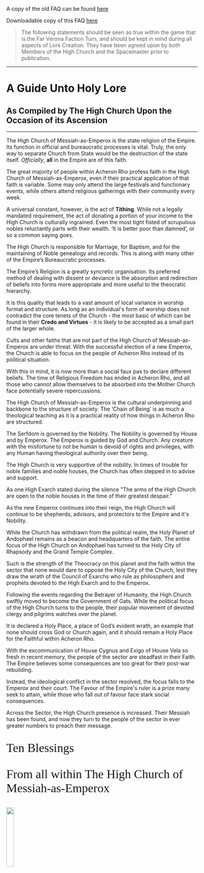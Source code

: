 <link href="https://fonts.googleapis.com/css?family=Great+Vibes&display=swap" rel="stylesheet">

A copy of the old FAQ can be found <a href="FAQ/FAQOld" target="_blank">here</a>

Downloadable copy of this FAQ <a href="Documents/AGuideUntoHolyLore.pdf" target="_blank">here</a>

<blockquote>The following statements should be seen as true within the game that is the Far Verona Faction Turn, and should be kept in mind during all aspects of Lore Creation. They have been agreed upon by both Members of the High Church and the Spacemaster prior to publication.</blockquote>

<hr />

# A Guide Unto Holy Lore

## As Compiled by The High Church Upon the Occasion of its Ascension

<hr />

The High Church of Messiah-as-Emperox is the state religion of the Empire. Its function in official and bureaucratic processes is vital. Truly, the only way to separate Church from State would be the destruction of the state itself. *Officially*, __all__ in the Empire are of this faith.

The great majority of people within Acheron Rho profess faith in the High Church of Messiah-as-Emperox, even if their practical application of that faith is variable. Some may only attend the large festivals and functionary events, while others attend religious gatherings with their community every week.

A universal constant, however, is the act of __Tithing__. While not a legally mandated requirement, the act of donating a portion of your income to the High Church is culturally ingrained. Even the most tight fisted of scrupulous nobles reluctantly parts with their wealth. ‘It is better poor than damned’, or so a common saying goes.

The High Church is responsible for Marriage, for Baptism, and for the maintaining of Noble genealogy and records. This is along with many other of the Empire’s Bureaucratic processes. 

The Empire’s Religion is a greatly syncretic organisation. Its preferred method of dealing with dissent or deviance is the absorption and redirection of beliefs into forms more appropriate and more useful to the theocratic hierarchy.

It is this quality that leads to a vast amount of local variance in worship format and structure. As long as an individual's form of worship does not contradict the core tenets of the Church - the most basic of which can be found in their __Credo and Virtues__ - it is likely to be accepted as a small part of the larger whole.

Cults and other faiths that are not part of the High Church of Messiah-as-Emperox are under threat. With the successful election of a new Emperox, the Church is able to focus on the people of Acheron Rho instead of its political situation.

With this in mind, it is now more than a social faux pas to declare different beliefs. The time of Religious Freedom has ended in Acheron Rho, and all those who cannot allow themselves to be absorbed into the Mother Church face potentially severe repercussions. 

The High Church of Messiah-as-Emperox is the cultural underpinning and backbone to the structure of society. The ‘Chain of Being’ is as much a theological teaching as it is a practical reality of how things in Acheron Rho are structured.

The Serfdom is governed by the Nobility. The Nobility is governed by House and by Emperox. The Emperox is guided by God and Church. Any creature with the misfortune to not be human is devoid of rights and privileges, with any Human having theological authority over their being.

The High Church is very supportive of the nobility. In times of trouble for noble families and noble houses, the Church has often stepped in to advise and support.

As one High Exarch stated during the silence "The arms of the High Church are open to the noble houses in the time of their greatest despair."

As the new Emperox continues into their reign, the High Church will continue to be shepherds, advisors, and protectors to the Empire and it's Nobility.

While the Church has withdrawn from the political realm, the Holy Planet of Andophael remains as a beacon and headquarters of the faith. The entire focus of the High Church on Andophael has turned to the Holy City of Rhapsody and the Grand Temple Complex.

Such is the strength of the Theocracy on this planet and the faith within the sector that none would dare to oppose the Holy City of the Church, lest they draw the wrath of the Council of Exarchs who rule as philosophers and prophets devoted to the High Exarch and to the Emperox. 

Following the events regarding the Betrayer of Humanity, the High Church swiftly moved to become the Government of Gats. While the political focus of the High Church turns to the people, their popular movement of devoted clergy and pilgrims watches over the planet.

It is declared a Holy Place, a place of God’s evident wrath, an example that none should cross God or Church again, and it should remain a Holy Place for the Faithful within Acheron Rho. 

With the excommunication of House Cygnus and Exigo of House Vela so fresh in recent memory, the people of the sector are steadfast in their Faith. The Empire believes some consequences are too great for their post-war rebuilding.

Instead, the ideological conflict in the sector resolved, the focus falls to the Emperox and their court. The Favour of the Empire's ruler is a prize many seek to attain, while those who fall out of favour face stark social consequences.

Across the Sector, the High Church presence is increased. Their Messiah has been found, and now they turn to the people of the sector in ever greater numbers to preach their message.

<p class="text-right" style="font-size:2rem;font-family: 'Great Vibes', cursive;">Ten Blessings</p>
<p class="text-right" style="font-size:2rem;font-family: 'Great Vibes', cursive;">From all within The High Church of Messiah-as-Emperox</p>
<img src="Assets/wax_seal.png" class="d-block ml-auto img-scaled" style="margin-bottom:2rem;width:20%;">


